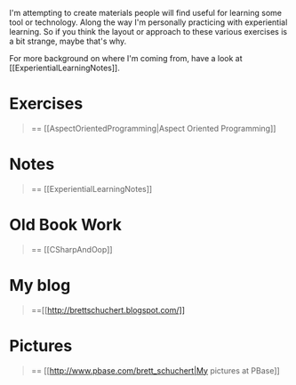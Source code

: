 I'm attempting to create materials people will find useful for learning some tool or technology. Along the way I'm personally practicing with experiential learning. So if you think the layout or approach to these various exercises is a bit strange, maybe that's why.

For more background on where I'm coming from, have a look at [[ExperientialLearningNotes]].

# Exercises 
> == [[AspectOrientedProgramming|Aspect Oriented Programming]] 

# Notes 
> == [[ExperientialLearningNotes]] 

# Old Book Work 
> == [[CSharpAndOop]]

# My blog 
> ==[[http://brettschuchert.blogspot.com/]]

# Pictures 
> == [[http://www.pbase.com/brett_schuchert|My pictures at PBase]]
